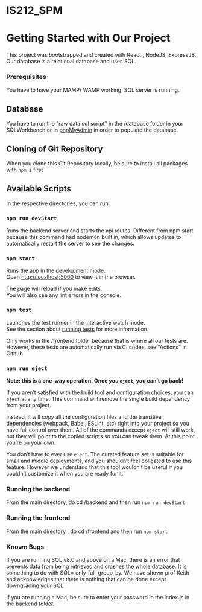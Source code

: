 # IS212_SPM
# Getting Started with Our Project

This project was bootstrapped and created with React , NodeJS, ExpressJS.
Our database is a relational database and uses SQL.

### Prerequisites
You have to have your MAMP/ WAMP working, SQL server is running.

## Database
You have to run the "raw data sql script" in the /database folder in your SQLWorkbench or in [phpMyAdmin](http://localhost/phpmyadmin/import.php) in order to populate the database.

## Cloning of Git Repository
When you clone this Git Repository locally, be sure to install all packages with `npm i` first

## Available Scripts

In the respective directories, you can run:

### `npm run devStart`

Runs the backend server and starts the api routes. Different from npm start because this command had nodemon built in, which allows updates to automatically restart the server to see the changes.

### `npm start`

Runs the app in the development mode.\
Open [http://localhost:5000](http://localhost:5000) to view it in the browser.

The page will reload if you make edits.\
You will also see any lint errors in the console.

### `npm test`

Launches the test runner in the interactive watch mode.\
See the section about [running tests](https://facebook.github.io/create-react-app/docs/running-tests) for more information.

Only works in the /frontend folder because that is where all our tests are. However, these tests are automatically run via CI codes.
see "Actions" in Github.


### `npm run eject`

**Note: this is a one-way operation. Once you `eject`, you can’t go back!**

If you aren’t satisfied with the build tool and configuration choices, you can `eject` at any time. This command will remove the single build dependency from your project.

Instead, it will copy all the configuration files and the transitive dependencies (webpack, Babel, ESLint, etc) right into your project so you have full control over them. All of the commands except `eject` will still work, but they will point to the copied scripts so you can tweak them. At this point you’re on your own.

You don’t have to ever use `eject`. The curated feature set is suitable for small and middle deployments, and you shouldn’t feel obligated to use this feature. However we understand that this tool wouldn’t be useful if you couldn’t customize it when you are ready for it.

### Running the backend
From the main directory, do cd /backend and then run `npm run devStart`

### Running the frontend
From the main directory , do cd /frontend and then run `npm start`

### Known Bugs
If you are running SQL v8.0 and above on a Mac, there is an error that prevents data from being retrieved and crashes the whole database. It is something to do with SQL= only_full_group_by. We have shown prof Keith and acknowledges that there is nothing that can be done except downgrading your SQL

If you are running a Mac, be sure to enter your password in the index.js in the backend folder.
